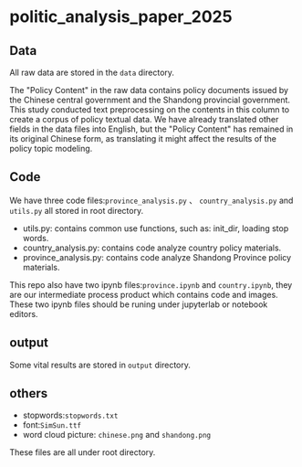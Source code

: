 # politic_analysis_paper_2025

## Data

All raw data are stored in the `data` directory.

>
The "Policy Content" in the raw data contains policy documents issued by the Chinese central government and the Shandong provincial government. This study conducted text preprocessing on the contents in this column to create a corpus of policy textual data. We have already translated other fields in the data files into English, but the "Policy Content" has remained in its original Chinese form, as translating it might affect the results of the policy topic modeling.

## Code

We have three code files:`province_analysis.py` 、 `country_analysis.py`  and
`utils.py` all stored in root directory.

- utils.py: contains common use functions, such as: init_dir, loading stop words.
- country_analysis.py: contains code analyze country policy materials.
- province_analysis.py: contains code analyze Shandong Province policy materials. 

This repo also have two ipynb files:`province.ipynb` and `country.ipynb`, they are our intermediate process product which contains code and images.
These two ipynb files should be runing under jupyterlab or notebook editors.

## output

Some vital results are stored in `output` directory.

## others 

- stopwords:`stopwords.txt`
- font:`SimSun.ttf`
- word cloud picture: `chinese.png` and `shandong.png`

These files are all under root directory.
